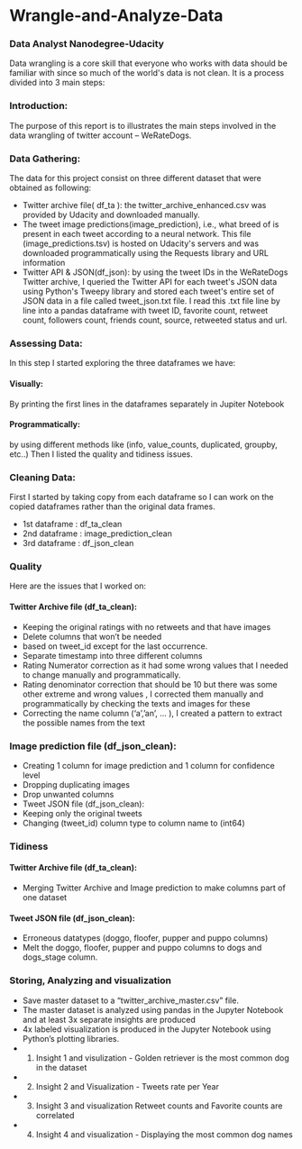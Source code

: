 # Wrangle-and-Analyze-Data
### Data Analyst Nanodegree-Udacity
Data wrangling is a core skill that everyone who works with data should be familiar with since so much of the world's data is not clean. It is a process divided into 3 main steps:

### Introduction:
The purpose of this report is to illustrates the main steps involved in the data wrangling of twitter 
account – WeRateDogs. 
### Data Gathering:
The data for this project consist on three different dataset that were obtained as
following:
* Twitter archive file( df_ta ): the twitter_archive_enhanced.csv was provided by
Udacity and downloaded manually.
* The tweet image predictions(image_prediction), i.e., what breed of is present in 
each tweet
according to a neural network. This file (image_predictions.tsv) is hosted
on Udacity's servers and was downloaded programmatically using the
Requests library and URL information
* Twitter API & JSON(df_json): by using the tweet IDs in the WeRateDogs Twitter
archive, I queried the Twitter API for each tweet's JSON data using
Python's Tweepy library and stored each tweet's entire set of JSON data
in a file called tweet_json.txt file. I read this .txt file line by line into a
pandas dataframe with tweet ID, favorite count, retweet count, followers
count, friends count, source, retweeted status and url.
### Assessing Data:
In this step I started exploring the three dataframes we have:
#### Visually:
By printing the first lines in the dataframes separately in Jupiter Notebook
#### Programmatically:
by using different methods like (info, value_counts, duplicated, groupby, etc..)
Then I listed the quality and tidiness issues.
### Cleaning Data:
First I started by taking copy from each dataframe so I can work on the copied dataframes 
rather than the original data frames.
* 1st dataframe : df_ta_clean
* 2nd dataframe : image_prediction_clean
* 3rd dataframe : df_json_clean
### Quality 
Here are the issues that I worked on:
#### Twitter Archive file (df_ta_clean):
* Keeping the original ratings with no retweets and that have images
* Delete columns that won’t be needed
* based on tweet_id except for the last occurrence.
* Separate timestamp into three different columns
* Rating Numerator correction as it had some wrong values that I needed to change manually and programmatically.
* Rating denominator correction that should be 10 but there was some other extreme and wrong values , I corrected them manually and programmatically 
by checking the texts and images for these 
*  Correcting the name column (‘a’,’an’, … ), I created a pattern to extract the 
possible names from the text 
### Image prediction file (df_json_clean):
* Creating 1 column for image prediction and 1 column for confidence level
* Dropping duplicating images
* Drop unwanted columns
* Tweet JSON file (df_json_clean):
* Keeping only the original tweets
* Changing (tweet_id) column type to column name to (int64)
### Tidiness
#### Twitter Archive file (df_ta_clean):
* Merging Twitter Archive and Image prediction to make columns part of one dataset
#### Tweet JSON file (df_json_clean):
* Erroneous datatypes (doggo, floofer, pupper and puppo columns)
* Melt the doggo, floofer, pupper and puppo columns to dogs and 
dogs_stage column. 
### Storing, Analyzing and visualization
* Save master dataset to a “twitter_archive_master.csv” file.
* The master dataset is analyzed using pandas in the Jupyter Notebook and at least 3x separate insights are produced
* 4x labeled visualization is produced in the Jupyter Notebook using Python’s 
plotting libraries.
* 1. Insight 1 and visulization - Golden retriever is the most common dog in the dataset
* 2. Insight 2 and Visualization - Tweets rate per Year
* 3. Insight 3 and visualization Retweet counts and Favorite counts are correlated
* 4. Insight 4 and visualization - Displaying the most common dog names
